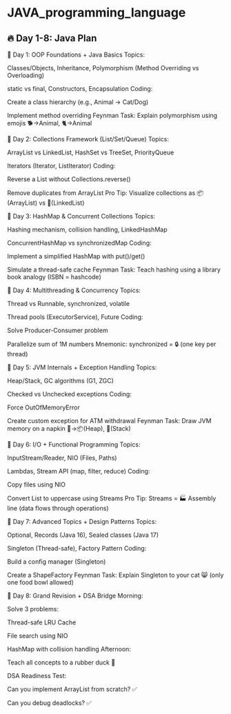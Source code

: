 # JAVA_programming_language
<h2>🔥 Day 1-8: Java Plan</h2>

📌 Day 1: OOP Foundations + Java Basics
Topics:

Classes/Objects, Inheritance, Polymorphism (Method Overriding vs Overloading)

static vs final, Constructors, Encapsulation
Coding:

Create a class hierarchy (e.g., Animal → Cat/Dog)

Implement method overriding
Feynman Task: Explain polymorphism using emojis 🐕→Animal, 🐈→Animal

📌 Day 2: Collections Framework (List/Set/Queue)
Topics:

ArrayList vs LinkedList, HashSet vs TreeSet, PriorityQueue

Iterators (Iterator, ListIterator)
Coding:

Reverse a List without Collections.reverse()

Remove duplicates from ArrayList
Pro Tip: Visualize collections as 📦(ArrayList) vs 🚂(LinkedList)

📌 Day 3: HashMap & Concurrent Collections
Topics:

Hashing mechanism, collision handling, LinkedHashMap

ConcurrentHashMap vs synchronizedMap
Coding:

Implement a simplified HashMap with put()/get()

Simulate a thread-safe cache
Feynman Task: Teach hashing using a library book analogy (ISBN = hashcode)

📌 Day 4: Multithreading & Concurrency
Topics:

Thread vs Runnable, synchronized, volatile

Thread pools (ExecutorService), Future
Coding:

Solve Producer-Consumer problem

Parallelize sum of 1M numbers
Mnemonic: synchronized = 🔒 (one key per thread)

📌 Day 5: JVM Internals + Exception Handling
Topics:

Heap/Stack, GC algorithms (G1, ZGC)

Checked vs Unchecked exceptions
Coding:

Force OutOfMemoryError

Create custom exception for ATM withdrawal
Feynman Task: Draw JVM memory on a napkin 🧠→📦(Heap), 🧵(Stack)

📌 Day 6: I/O + Functional Programming
Topics:

InputStream/Reader, NIO (Files, Paths)

Lambdas, Stream API (map, filter, reduce)
Coding:

Copy files using NIO

Convert List<String> to uppercase using Streams
Pro Tip: Streams = 🏭 Assembly line (data flows through operations)

📌 Day 7: Advanced Topics + Design Patterns
Topics:

Optional, Records (Java 16), Sealed classes (Java 17)

Singleton (Thread-safe), Factory Pattern
Coding:

Build a config manager (Singleton)

Create a ShapeFactory
Feynman Task: Explain Singleton to your cat 😸 (only one food bowl allowed)

📌 Day 8: Grand Revision + DSA Bridge
Morning:

Solve 3 problems:

Thread-safe LRU Cache

File search using NIO

HashMap with collision handling
Afternoon:

Teach all concepts to a rubber duck 🦆

DSA Readiness Test:

Can you implement ArrayList from scratch? ✅

Can you debug deadlocks? ✅

